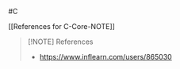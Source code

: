 #C

[[References for C-Core-NOTE]]

> [!NOTE] References
> - https://www.inflearn.com/users/865030

